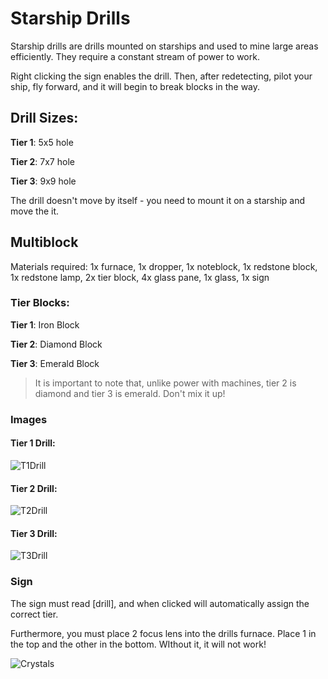 # Starship Drills

Starship drills are drills mounted on starships
and used to mine large areas efficiently.
They require a constant stream of power to work.

Right clicking the sign enables the drill. 
Then, after redetecting, pilot your ship, fly forward,
and it will begin to break blocks in the way.

## Drill Sizes:

**Tier 1**: 5x5 hole

**Tier 2**: 7x7 hole

**Tier 3**: 9x9 hole

The drill doesn't move by itself - you need to mount it on a starship and move the it.

## Multiblock

Materials required: 1x furnace, 1x dropper, 1x noteblock, 1x redstone block, 1x redstone lamp, 2x tier block, 4x glass pane, 1x glass, 1x sign

### Tier Blocks:

**Tier 1**: Iron Block

**Tier 2**: Diamond Block

**Tier 3**: Emerald Block

> It is important to note that, unlike power with machines,
tier 2 is diamond and tier 3 is emerald. Don't mix it up!

### Images

#### Tier 1 Drill:
![T1Drill]
#### Tier 2 Drill:
![T2Drill]
#### Tier 3 Drill:
![T3Drill]

### Sign

The sign must read [drill], and when clicked will automatically assign the correct tier.

Furthermore, you must place 2 focus lens into the drills furnace. Place 1 in the top and the other in the bottom. WIthout it, it will not work!

![Crystals]

[T1Drill]: https://i.imgur.com/O09HB0S.png
[T2Drill]: https://i.imgur.com/aDBj5Wv.png
[T3Drill]: https://i.imgur.com/8xj06Aa.png
[Crystals]: https://i.imgur.com/16KJjnm.png
